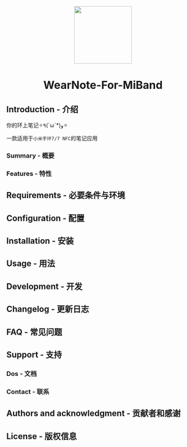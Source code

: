 <p align="center"><img src="https://s1.ax1x.com/2022/12/05/zynDA0.png" width="150px"/></p>

<h1 align="center">WearNote-For-MiBand</h1>

## Introduction - 介绍

你的环上笔记✧٩(ˊωˋ*)و✧

一款适用于`小米手环7/7 NFC`的笔记应用

### Summary - 概要

### Features - 特性

## Requirements - 必要条件与环境

## Configuration - 配置

## Installation - 安装

## Usage - 用法

## Development - 开发

## Changelog - 更新日志

## FAQ - 常见问题

## Support - 支持

### Dos - 文档

### Contact - 联系

## Authors and acknowledgment - 贡献者和感谢

## License - 版权信息
